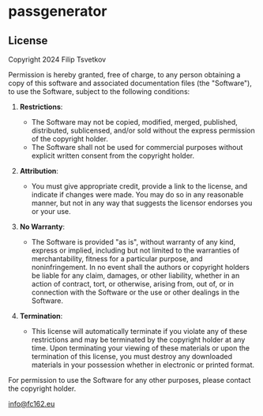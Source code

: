 # passgenerator

## License
Copyright 2024 Filip Tsvetkov

Permission is hereby granted, free of charge, to any person obtaining a copy of this software and associated documentation files (the "Software"), to use the Software, subject to the following conditions:

1. **Restrictions**:
    - The Software may not be copied, modified, merged, published, distributed, sublicensed, and/or sold without the express permission of the copyright holder.
    - The Software shall not be used for commercial purposes without explicit written consent from the copyright holder.

2. **Attribution**:
    - You must give appropriate credit, provide a link to the license, and indicate if changes were made. You may do so in any reasonable manner, but not in any way that suggests the licensor endorses you or your use.

3. **No Warranty**:
    - The Software is provided "as is", without warranty of any kind, express or implied, including but not limited to the warranties of merchantability, fitness for a particular purpose, and noninfringement. In no event shall the authors or copyright holders be liable for any claim, damages, or other liability, whether in an action of contract, tort, or otherwise, arising from, out of, or in connection with the Software or the use or other dealings in the Software.

4. **Termination**:
    - This license will automatically terminate if you violate any of these restrictions and may be terminated by the copyright holder at any time. Upon terminating your viewing of these materials or upon the termination of this license, you must destroy any downloaded materials in your possession whether in electronic or printed format.

For permission to use the Software for any other purposes, please contact the copyright holder.

info@fc162.eu
